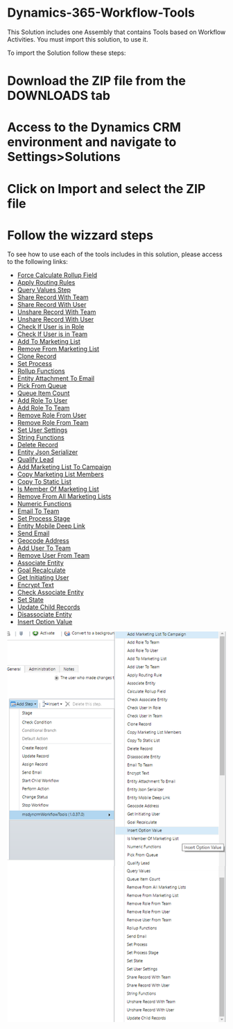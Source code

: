 # Dynamics-365-Workflow-Tools
This Solution includes one Assembly that contains Tools based on Workflow Activities.
You must import this solution, to use it.

To import the Solution follow these steps:

# Download the ZIP file from the DOWNLOADS tab
# Access to the Dynamics CRM environment and navigate to Settings>Solutions
# Click on Import and select the ZIP file
# Follow the wizzard steps

To see how to use each of the tools includes in this solution, please access to the following links:
* [Force Calculate Rollup Field](/docs/Force%20Calculate%20Rollup%20Field.md)
* [Apply Routing Rules](/docs/Apply%20Routing%20Rules)
* [Query Values Step](/docs/Query%20Values%20Step)
* [Share Record With Team](/docs/Share%20Record%20With%20Team)
* [Share Record With User](/docs/Share%20Record%20With%20User)
* [Unshare Record With Team](/docs/Unshare%20Record%20With%20Team)
* [Unshare Record With User](/docs/Unshare%20Record%20With%20User)
* [Check If User is in Role](/docs/Check%20If%20User%20is%20in%20Role)
* [Check If User is in Team](/docs/Check%20If%20User%20is%20in%20Team)
* [Add To Marketing List](/docs/Add%20To%20Marketing%20List)
* [Remove From Marketing List](/docs/Remove%20From%20Marketing%20List)
* [Clone Record](/docs/Clone%20Record)
* [Set Process](/docs/Set%20Process)
* [Rollup Functions](/docs/Rollup%20Functions)
* [Entity Attachment To Email](/docs/Entity%20Attachment%20To%20Email)
* [Pick From Queue](/docs/Pick%20From%20Queue)
* [Queue Item Count](/docs/Queue%20Item%20Count)
* [Add Role To User](/docs/Add%20Role%20To%20User)
* [Add Role To Team](/docs/Add%20Role%20To%20Team)
* [Remove Role From User](/docs/Remove%20Role%20From%20User)
* [Remove Role From Team](/docs/Remove%20Role%20From%20Team)
* [Set User Settings](/docs/Set%20User%20Settings)
* [String Functions](/docs/String%20Functions)
* [Delete Record](/docs/Delete%20Record)
* [Entity Json Serializer](/docs/Entity%20Json%20Serializer)
* [Qualify Lead](/docs/Qualify%20Lead)
* [Add Marketing List To Campaign](/docs/Add%20Marketing%20List%20To%20Campaign)
* [Copy Marketing List Members](/docs/Copy%20Marketing%20List%20Members)
* [Copy To Static List](/docs/Copy%20To%20Static%20List)
* [Is Member Of Marketing List](/docs/Is%20Member%20Of%20Marketing%20List)
* [Remove From All Marketing Lists](/docs/Remove%20From%20All%20Marketing%20Lists)
* [Numeric Functions](/docs/Numeric%20Functions)
* [Email To Team](/docs/Email%20To%20Team)
* [Set Process Stage](/docs/Set%20Process%20Stage)
* [Entity Mobile Deep Link](/docs/Entity%20Mobile%20Deep%20Link)
* [Send Email](/docs/Send%20Email)
* [Geocode Address](/docs/Geocode%20Address)
* [Add User To Team](/docs/Add%20User%20To%20Team)
* [Remove User From Team](/docs/Remove%20User%20From%20Team)
* [Associate Entity](/docs/Associate%20Entity)
* [Goal Recalculate](/docs/Goal%20Recalculate)
* [Get Initiating User](/docs/Get%20Initiating%20User)
* [Encrypt Text](/docs/Encrypt%20Text)
* [Check Associate Entity](/docs/Check%20Associate%20Entity)
* [Set State](/docs/Set%20State)
* [Update Child Records](/docs/Update%20Child%20Records)
* [Disassociate Entity](/docs/Disassociate%20Entity)
* [Insert Option Value](/docs/Insert%20Option%20Value)

![](docs/Home_wf1.png)
